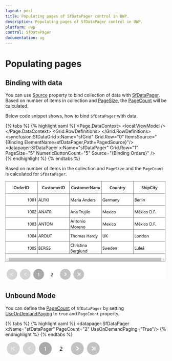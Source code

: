 ```yaml
---
layout: post
title: Populating pages of SfDataPager control in UWP.
description: Populating pages of SfDataPager control in UWP.
platform: uwp
control: SfDataPager
documentation: ug
---
```


# Populating pages

## Binding with data

You can use [Source](https://help.syncfusion.com/cr/cref_files/uwp/sfdatagrid/Syncfusion.SfGrid.UWP~Syncfusion.UI.Xaml.Controls.DataPager.SfDataPager~Source.html#) property to bind collection of data with [SfDataPager](https://help.syncfusion.com/cr/cref_files/uwp/sfdatagrid/Syncfusion.SfGrid.UWP~Syncfusion.UI.Xaml.Controls.DataPager.SfDataPager.html#). Based on number of items in collection and [PageSize](https://help.syncfusion.com/cr/cref_files/uwp/sfdatagrid/Syncfusion.SfGrid.UWP~Syncfusion.UI.Xaml.Controls.DataPager.SfDataPager~PageSize.html#), the [PageCount](https://help.syncfusion.com/cr/cref_files/uwp/sfdatagrid/Syncfusion.SfGrid.UWP~Syncfusion.UI.Xaml.Controls.DataPager.SfDataPager~PageCount.html#) will be calculated. 

Below code snippet shows, how to bind `SfDataPager` with data. 

{% tabs %}
{% highlight xaml %}
<Page>
    <Page.DataContext>
        <local:ViewModel />
    </Page.DataContext>
    <Grid>
        <Grid.RowDefinitions>
            <RowDefinition Height="300"/>
            <RowDefinition Height="*"/>
        </Grid.RowDefinitions>
        <syncfusion:SfDataGrid x:Name="sfGrid"
                                Grid.Row="0" 
                                ItemsSource="{Binding
                                ElementName=sfDataPager,Path=PagedSource}"/>
                                <datapager:SfDataPager x:Name="sfDataPager" 
                                                        Grid.Row="1" 
                                                        PageSize="5" 
                                                        NumericButtonCount="5"
                                                        Source="{Binding Orders}" />    
    </Grid>
</Page>
{% endhighlight %}
{% endtabs %}

Based on number of items in the collection and `PageSize` and the `PageCount` is calculated for `SfDataPager`.

![](Populating-Pages_images/Populating-Pages_img1.jpeg)

## Unbound Mode

You can define the [PageCount](https://help.syncfusion.com/cr/cref_files/uwp/sfdatagrid/Syncfusion.SfGrid.UWP~Syncfusion.UI.Xaml.Controls.DataPager.SfDataPager~PageCount.html#) of `SfDataPager` by setting [UseOnDemandPaging](https://help.syncfusion.com/cr/cref_files/uwp/sfdatagrid/Syncfusion.SfGrid.UWP~Syncfusion.UI.Xaml.Controls.DataPager.SfDataPager~UseOnDemandPagingProperty.html#) to `true` and `PageCount` property.

{% tabs %}
{% highlight xaml %}
<datapager:SfDataPager x:Name="sfDataPager" 
                         PageCount="2"
                         UseOnDemandPaging="True"/>
{% endhighlight %}
{% endtabs %}

![](Populating-Pages_images/Populating-Pages_img2.jpeg)
